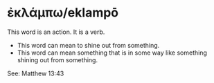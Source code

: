 # ἐκλάμπω/eklampō
This word is an action. It is a verb.
* This word can mean to shine out from something.
* This word can mean something that is in some way like something shining out from something.

See: Matthew 13:43
